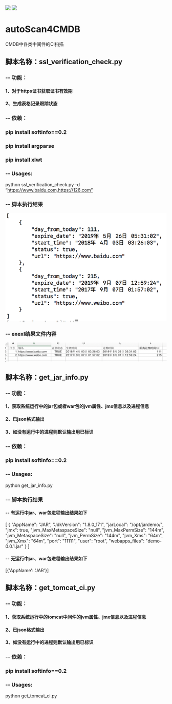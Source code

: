 ![](https://img.shields.io/badge/build-passing-green.svg)
[![](https://img.shields.io/badge/pypi-0.2-blue.svg)](https://pypi.org/project/softinfo/)
# autoScan4CMDB
CMDB中各类中间件的CI扫描

## 脚本名称：ssl_verification_check.py

### -- 功能：
  #### 1、对于https证书获取证书有效期
  #### 2、生成表格记录跟踪状态
### -- 依赖：
  ### pip install softinfo==0.2
  ### pip install argparse
  ### pip install xlwt
### -- Usages:
  python ssl_verification_check.py -d “https://www.baidu.com,https://126.com”
### -- 脚本执行结果
![image](https://raw.githubusercontent.com/523144419/autoScan4CMDB/master/images/image_ssl_verification_check.png)
### -- exexl结果文件内容
![image](https://raw.githubusercontent.com/523144419/autoScan4CMDB/master/images/image_ssl_verification_check_execl.png)
  
## 脚本名称：get_jar_info.py

### -- 功能：
  #### 1、获取系统运行中的jar包或者war包的jvm属性、jmx信息以及进程信息
  #### 2、已json格式输出
  #### 3、如没有运行中的进程则默认输出用已标识
### -- 依赖：
  ### pip install softinfo==0.2
### -- Usages:
  python get_jar_info.py
### -- 脚本执行结果
  #### -- 有运行中jar、war包进程输出结果如下
  [
    {
        "AppName": "JAR",
        "JdkVersion": "1.8.0_171",
        "jarLocal": "/opt/jardemo/",
        "jmx": true,
        "jvm_MaxMetaspaceSize": "null",
        "jvm_MaxPermSize": "144m",
        "jvm_MetaspaceSize": "null",
        "jvm_PermSize": "144m",
        "jvm_Xms": "64m",
        "jvm_Xmx": "64m",
        "port": "11111",
        "user": "root",
        "webapps_files": "demo-0.0.1.jar"
    }
]
  #### -- 无运行中jar、war包进程输出结果如下
  [{'AppName': 'JAR'}]
  
## 脚本名称：get_tomcat_ci.py

### -- 功能：
  #### 1、获取系统运行中的tomcat中间件的jvm属性、jmx信息以及进程信息
  #### 2、已json格式输出
  #### 3、如没有运行中的进程则默认输出用已标识
### -- 依赖：
  ### pip install softinfo==0.2
### -- Usages:
  python get_tomcat_ci.py
  
